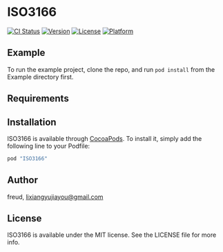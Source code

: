 # ISO3166

[![CI Status](http://img.shields.io/travis/freud/ISO3166.svg?style=flat)](https://travis-ci.org/freud/ISO3166)
[![Version](https://img.shields.io/cocoapods/v/ISO3166.svg?style=flat)](http://cocoapods.org/pods/ISO3166)
[![License](https://img.shields.io/cocoapods/l/ISO3166.svg?style=flat)](http://cocoapods.org/pods/ISO3166)
[![Platform](https://img.shields.io/cocoapods/p/ISO3166.svg?style=flat)](http://cocoapods.org/pods/ISO3166)

## Example

To run the example project, clone the repo, and run `pod install` from the Example directory first.

## Requirements

## Installation

ISO3166 is available through [CocoaPods](http://cocoapods.org). To install
it, simply add the following line to your Podfile:

```ruby
pod "ISO3166"
```

## Author

freud, lixiangyujiayou@gmail.com

## License

ISO3166 is available under the MIT license. See the LICENSE file for more info.
